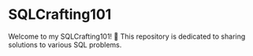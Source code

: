 # SQLCrafting101

Welcome to my SQLCrafting101! 🎉 
This repository is dedicated to sharing solutions to various SQL problems.

